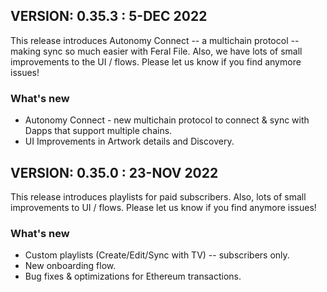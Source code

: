 ## VERSION: 0.35.3 : 5-DEC 2022

This release introduces Autonomy Connect -- a multichain protocol -- making sync so much easier with Feral File. Also, we have lots of small improvements to the UI / flows. Please let us know if you find anymore issues!

### What's new
- Autonomy Connect - new multichain protocol to connect & sync with Dapps that support multiple chains.
- UI Improvements in Artwork details and Discovery.

## VERSION: 0.35.0 : 23-NOV 2022
This release introduces playlists for paid subscribers. Also, lots of small improvements to UI / flows. Please let us know if you find anymore issues!

### What's new
- Custom playlists (Create/Edit/Sync with TV) -- subscribers only.
- New onboarding flow.
- Bug fixes & optimizations for Ethereum transactions.
